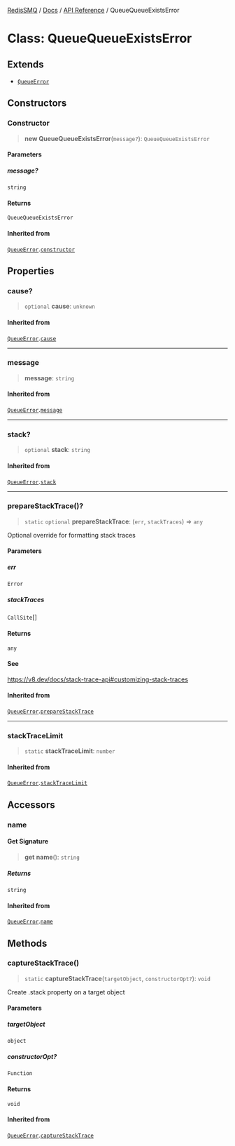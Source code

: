[RedisSMQ](../../../README.md) / [Docs](../../README.md) / [API Reference](../README.md) / QueueQueueExistsError

# Class: QueueQueueExistsError

## Extends

- [`QueueError`](QueueError.md)

## Constructors

### Constructor

> **new QueueQueueExistsError**(`message?`): `QueueQueueExistsError`

#### Parameters

##### message?

`string`

#### Returns

`QueueQueueExistsError`

#### Inherited from

[`QueueError`](QueueError.md).[`constructor`](QueueError.md#constructor)

## Properties

### cause?

> `optional` **cause**: `unknown`

#### Inherited from

[`QueueError`](QueueError.md).[`cause`](QueueError.md#cause)

***

### message

> **message**: `string`

#### Inherited from

[`QueueError`](QueueError.md).[`message`](QueueError.md#message)

***

### stack?

> `optional` **stack**: `string`

#### Inherited from

[`QueueError`](QueueError.md).[`stack`](QueueError.md#stack)

***

### prepareStackTrace()?

> `static` `optional` **prepareStackTrace**: (`err`, `stackTraces`) => `any`

Optional override for formatting stack traces

#### Parameters

##### err

`Error`

##### stackTraces

`CallSite`[]

#### Returns

`any`

#### See

https://v8.dev/docs/stack-trace-api#customizing-stack-traces

#### Inherited from

[`QueueError`](QueueError.md).[`prepareStackTrace`](QueueError.md#preparestacktrace)

***

### stackTraceLimit

> `static` **stackTraceLimit**: `number`

#### Inherited from

[`QueueError`](QueueError.md).[`stackTraceLimit`](QueueError.md#stacktracelimit)

## Accessors

### name

#### Get Signature

> **get** **name**(): `string`

##### Returns

`string`

#### Inherited from

[`QueueError`](QueueError.md).[`name`](QueueError.md#name)

## Methods

### captureStackTrace()

> `static` **captureStackTrace**(`targetObject`, `constructorOpt?`): `void`

Create .stack property on a target object

#### Parameters

##### targetObject

`object`

##### constructorOpt?

`Function`

#### Returns

`void`

#### Inherited from

[`QueueError`](QueueError.md).[`captureStackTrace`](QueueError.md#capturestacktrace)
